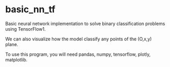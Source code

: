 # basic_nn_tf
Basic neural network implementation to solve binary classification problems using TensorFlow1.

We can also visualize how the model classify any points of the (O,x,y) plane.

To use this program, you will need pandas, numpy, tensorflow, plotly, matplotlib.
